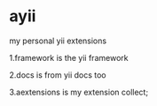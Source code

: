 ayii
====

my personal yii extensions

1.framework is the yii framework

2.docs is from yii docs too

3.aextensions is my extension collect;




